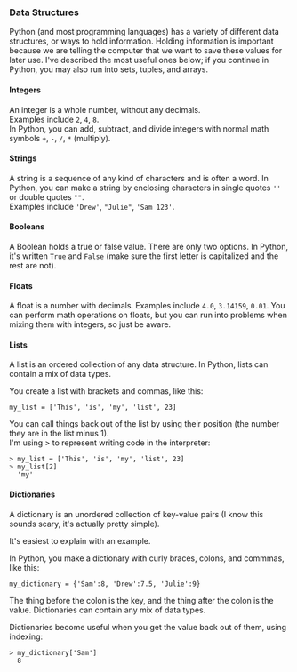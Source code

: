 ### Data Structures
Python (and most programming languages) has a variety of different data structures, or ways to hold information. Holding information is important because we are telling the computer that we want to save these values for later use. I've described the most useful ones below; if you continue in Python, you may also run into sets, tuples, and arrays. 

#### Integers  
An integer is a whole number, without any decimals.   
Examples include `2`, `4`, `8`.   
In Python, you can add, subtract, and divide integers with normal math symbols `+`, `-`, `/`, `*` (multiply).  

#### Strings 
A string is a sequence of any kind of characters and is often a word.
In Python, you can make a string by enclosing characters in single quotes `''` or double quotes `""`.  
Examples include `'Drew'`, `"Julie"`, `'Sam 123'`.  

#### Booleans    
A Boolean holds a true or false value. There are only two options. In Python, it's written `True` and `False` (make sure the first letter is capitalized and the rest are not). 

#### Floats  
A float is a number with decimals. Examples include `4.0`, `3.14159`, `0.01`. You can perform math operations on floats, but you can run into problems when mixing them with integers, so just be aware. 

#### Lists  
A list is an ordered collection of any data structure. In Python, lists can contain a mix of data types. 

You create a list with brackets and commas, like this:  

```
my_list = ['This', 'is', 'my', 'list', 23] 
```

You can call things back out of the list by using their position (the number they are in the list minus 1).   
I'm using > to represent writing code in the interpreter: 
```
> my_list = ['This', 'is', 'my', 'list', 23]
> my_list[2]
  'my'
```

#### Dictionaries  
A dictionary is an unordered collection of key-value pairs (I know this sounds scary, it's actually pretty simple).  

It's easiest to explain with an example. 

In Python, you make a dictionary with curly braces, colons, and commmas, like this:  
```
my_dictionary = {'Sam':8, 'Drew':7.5, 'Julie':9}
```

The thing before the colon is the key, and the thing after the colon is the value. Dictionaries can contain any mix of data types.  

Dictionaries become useful when you get the value back out of them, using indexing:
```
> my_dictionary['Sam']  
  8
```
